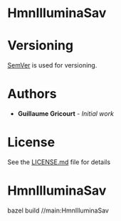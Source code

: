 # HmnIlluminaSav


# Versioning

[SemVer](http://semver.org/) is used for versioning.

# Authors

* **Guillaume Gricourt** - *Initial work*

# License

See the [LICENSE.md](LICENSE) file for details
# HmnIlluminaSav
bazel build //main:HmnIlluminaSav
